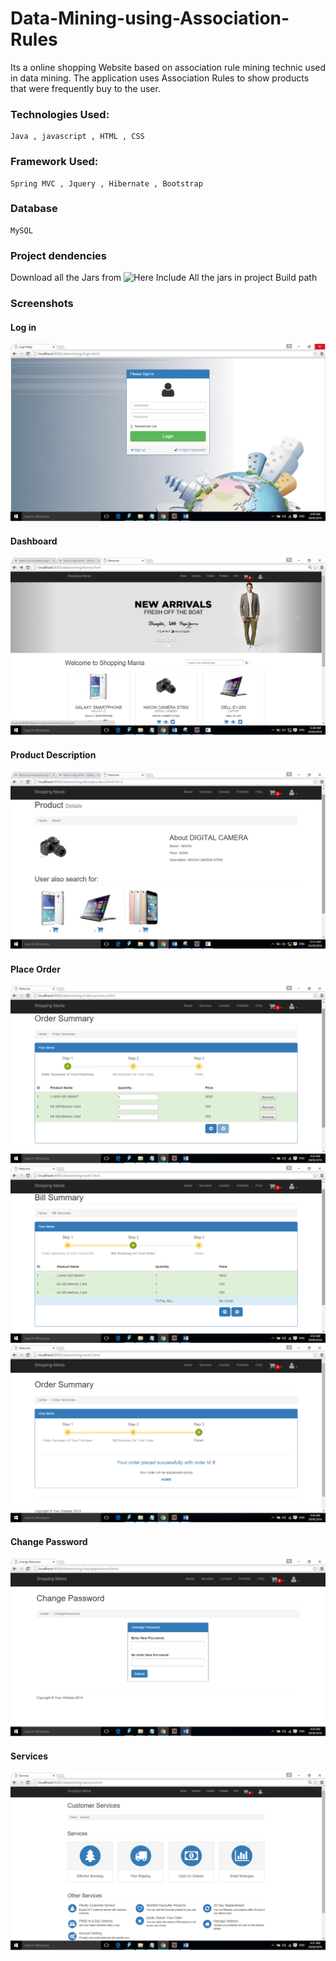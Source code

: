 # Data-Mining-using-Association-Rules

Its a online shopping Website based on association rule mining technic used in data mining. The application uses Association Rules to show  products that were frequently buy to the user.

### Technologies Used:

```
Java , javascript , HTML , CSS 
```

### Framework Used:

```
Spring MVC , Jquery , Hibernate , Bootstrap
```

### Database

```
MySQL
```

### Project dendencies

Download all the Jars from ![Here](https://drive.google.com/open?id=1LolLFkUU0VfxFplfp7whcPsgYdGAqgYe)
Include All the jars in project Build path 
 
### Screenshots


#### Log in
 ![login](/screenshot/login.png)

#### Dashboard
 ![Dashboard](/screenshot/User/dashboard.png)
 
#### Product Description
 ![Product Description](/screenshot/User/productdetails.png)

#### Place Order
 ![Place Order](/screenshot/User/ordersummary.png)
 ![Place Order](/screenshot/User/billsummary.png)
 ![Place Order](/screenshot/User/orderconfirm.png)
  
#### Change Password
 ![Change Password](/screenshot/User/changepassword.png)
 
#### Services
 ![Services](/screenshot/User/services.png)
